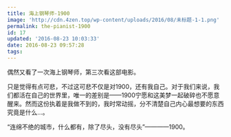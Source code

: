 ```yaml
---
title: 海上钢琴师-1900
image: 'http://cdn.4zen.top/wp-content/uploads/2016/08/未标题-1-1.png'
permalink: the-pianist-1900
id: 17
updated: '2016-08-23 10:03:33'
date: 2016-08-23 09:57:28
tags:
---
```



偶然又看了一次海上钢琴师，第三次看这部电影。

只是觉得有点可悲，不过这可悲不仅是对1900，还有我自己。对于我们来说，我们都活在自己的世界里，唯一的差别是——1900宁愿和这美梦一起破碎也不愿意醒来。然而这份执着是我做不到的，我时常动摇，分不清楚自己内心最想要的东西究竟是什么…。

“连绵不绝的城市，什么都有，除了尽头，没有尽头”————1900。


